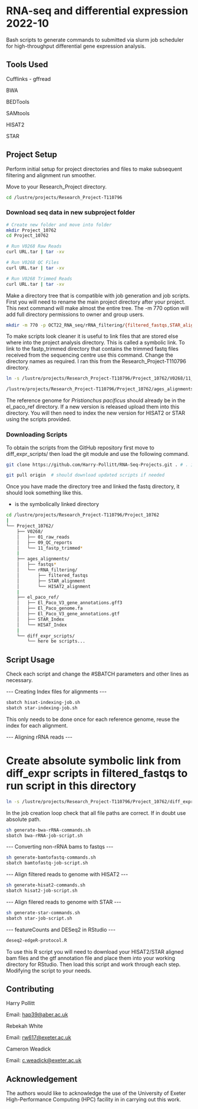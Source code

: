 # RNA-seq and differential expression 2022-10

Bash scripts to generate commands to submitted via slurm job scheduler for high-throughput differential gene expression analysis.

## Tools Used

Cufflinks - gffread

BWA

BEDTools

SAMtools

HISAT2

STAR

## Project Setup

Perform initial setup for project directories and files to make subsequent filtering and alignment run smoother.

Move to your Research_Project directory.

```bash
cd /lustre/projects/Research_Project-T110796
```


### Download seq data in new subproject folder
```bash
# Create new folder and move into folder
mkdir Project_10762
cd Project_10762

# Run V0268 Raw Reads
curl URL.tar | tar -xv

# Run V0268 QC Files
curl URL.tar | tar -xv

# Run V0268 Trimmed Reads
curl URL.tar | tar -xv
```


Make a directory tree that is compatible with job generation and job scripts. First you will need to rename the 
main project directory after your project.
This next command will make almost the entire tree. The -m 770 option will add full directory permissions to owner and group users.

```bash
mkdir -m 770 -p OCT22_RNA_seq/rRNA_filtering/{filtered_fastqs,STAR_alignment,HISAT2_alignment}
```

To make scripts look cleaner it is useful to link files that are stored else where into the project analysis directory.
This is called a symbolic link. To link to the fastp_trimmed directory that contains the trimmed fastq files received 
from the sequencing centre use this command. Change the directory names as required. I ran this from the Research_Project-T110796 directory.

```bash
ln -s /lustre/projects/Research_Project-T110796/Project_10762/V0268/11_fastp_trimmed/ /lustre/projects/Research_Project-T110796/Project_10762/ages_alignments/fastqs

/lustre/projects/Research_Project-T110796/Project_10762/ages_alignments

``` 

The reference genome for *Pristionchus pacificus* should already be in the el_paco_ref directory. If a new version is released upload them
into this directory. You will then need to index the new version for HISAT2 or STAR using the scripts provided.

### Downloading Scripts 
To obtain the scripts from the GitHub repository first move to diff_expr_scripts/ then load the git module and use the following command.

```bash
git clone https://github.com/Harry-Pollitt/RNA-Seq-Projects.git . # . is current working directory 

git pull origin  # should download updated scripts if needed
```



Once you have made the directory tree and linked the fastq directory, it should look something like this.
* is the symbolically linked directory

```bash
cd /lustre/projects/Research_Project-T110796/Project_10762
|
└── Project_10762/
    ├── V0268/
    │   ├── 01_raw_reads
    │   ├── 09_QC_reports
    │   └── 11_fastp_trimmed*
    |
    ├── ages_alignments/
    │   ├── fastqs*
    │   └── rRNA_filtering/
    │       ├── filtered_fastqs
    │       ├── STAR_alignment
    │       └── HISAT2_alignment
    |
    ├── el_paco_ref/
    │   ├── El_Paco_V3_gene_annotations.gff3
    │   ├── El_Paco_genome.fa 
    │   ├── El_Paco_V3_gene_annotations.gtf 
    │   ├── STAR_Index
    │   └── HISAT_Index
    |
    └── diff_expr_scripts/
        └── here be scripts...
```

## Script Usage

Check each script and change the #SBATCH parameters and other lines as necessary.

--- Creating Index files for alignments ---

```bash
sbatch hisat-indexing-job.sh
sbatch star-indexing-job.sh
```
This only needs to be done once for each reference genome, reuse the index for each alignment.

--- Aligning rRNA reads ---

# Create absolute symbolic link from diff_expr scripts in filtered_fastqs to run script in this directory

```bash
ln -s /lustre/projects/Research_Project-T110796/Project_10762/diff_expr_scripts/bwa-rRNA-job-script.sh rRNA-filtering.sh
```
In the job creation loop check that all file paths are correct. If in doubt use absolute path.

```bash
sh generate-bwa-rRNA-commands.sh
sbatch bwa-rRNA-job-script.sh
```

--- Converting non-rRNA bams to fastqs ---

```bash
sh generate-bamtofastq-commands.sh
sbatch bamtofastq-job-script.sh
```

--- Align filtered reads to genome with HISAT2 ---

```bash
sh generate-hisat2-commands.sh
sbatch hisat2-job-script.sh
```

--- Align filered reads to genome with STAR ---

```bash
sh generate-star-commands.sh
sbatch star-job-script.sh
```

--- featureCounts and DESeq2 in RStudio ---

```bash
deseq2-edgeR-protocol.R
```

To use this R script you will need to download your HISAT2/STAR aligned bam files and the gtf annotation file and place them into your working directory for RStudio.
Then load this script and work through each step. Modifying the script to your needs. 

## Contributing

Harry Pollitt 

Email: hap39@aber.ac.uk

Rebekah White 

Email: rw617@exeter.ac.uk

Cameron Weadick

Email: c.weadick@exeter.ac.uk

## Acknowledgement

The authors would like to acknowledge the use of the University of Exeter High-Performance Computing (HPC) facility in
in carrying out this work.
